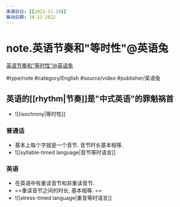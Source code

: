 ```yaml
---
来源日记: [[2022-11-10]]
移动日期: 10-11-2022
---
```


# note.英语节奏和"等时性"@英语兔

[英语节奏和"等时性"@英语兔](https://youtu.be/VMDhdaMkeBU)

#type/note #category/English #source/video #publisher/英语兔 

## 英语的[[rhythm|节奏]]是"中式英语"的罪魁祸首

- ![[isochrony|等时性]]

### 普通话

- 基本上每个字就是一个音节. 音节时长基本相等. 
- ![[syllable-timed language|音节等时语言]]

### 英语

- 在英语中有重读音节和非重读音节. 
- ==重读音节之间的时长, 基本相等. ==
- ![[stress-timed language|重音等时语言]]

 
